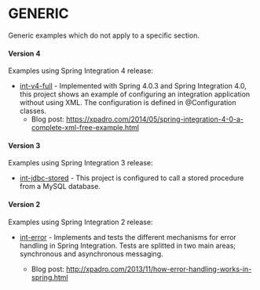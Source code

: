 # GENERIC
Generic examples which do not apply to a specific section.
#### Version 4
Examples using Spring Integration 4 release:

* [int-v4-full] - Implemented with Spring 4.0.3 and Spring Integration 4.0, this project shows an example of configuring an integration application without using XML. The configuration is defined in @Configuration classes.
  * Blog post: https://xpadro.com/2014/05/spring-integration-4-0-a-complete-xml-free-example.html
  
#### Version 3
Examples using Spring Integration 3 release:

* [int-jdbc-stored] - This project is configured to call a stored procedure from a MySQL database.
  
#### Version 2
Examples using Spring Integration 2 release:

* [int-error] - Implements and tests the different mechanisms for error handling in Spring Integration. Tests are splitted in two main areas; synchronous and asynchronous messaging.
  * Blog post: http://xpadro.com/2013/11/how-error-handling-works-in-spring.html



   [int-error]: https://github.com/xpadro/spring-integration/tree/master/generic/int-error
   [int-jdbc-stored]: https://github.com/xpadro/spring-integration/tree/master/generic/int-jdbc-stored
   [int-v4-full]: https://github.com/xpadro/spring-integration/tree/master/generic/int-v4-full


